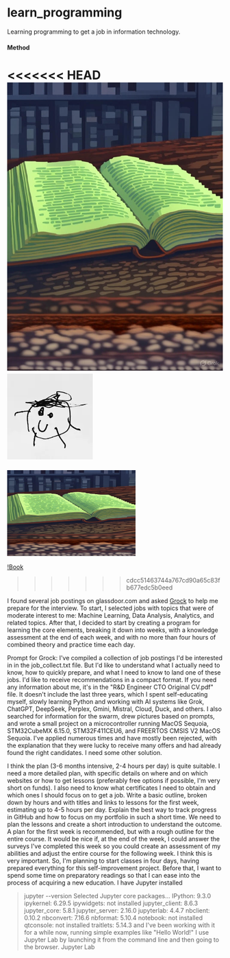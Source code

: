 # learn_programming

Learning programming to get a job in information technology.

#### Method

<<<<<<< HEAD
![](/image/book-open.jpg "The image abbout contest")
![This is an alt text.](/image/sample.webp "This is a sample image.")
=======
<img src="/image/book-open.jpg" alt="Начало повышения своих навыков в стиле самообразования" width="300" height="200">

[!Book](image/book-open.jpg)
>>>>>>> cdcc51463744a767cd90a65c83fb677edc5b0eed

I found several job postings on glassdoor.com and asked [Grock](https://grok.com/) to help me prepare for the interview. To start, I selected jobs with topics that were of moderate interest to me:
Machine Learning, Data Analysis, Analytics, and related topics.
After that, I decided to start by creating a program for learning the core elements, breaking it down into weeks, with a knowledge assessment at the end of each week, and with no more than four hours of combined theory and practice time each day.
  
Prompt for Grock:
I've compiled a collection of job postings I'd be interested in in the job_collect.txt file. But I'd like to understand what I actually need to know, how to quickly prepare, and what I need to know to land one of these jobs. I'd like to receive recommendations in a compact format. If you need any information about me, it's in the "R&D Engineer CTO Original CV.pdf" file. It doesn't include the last three years, which I spent self-educating myself, slowly learning Python and working with AI systems like Grok, ChatGPT, DeepSeek, Perplex, Gmini, Mistral, Cloud, Duck, and others. I also searched for information for the swarm, drew pictures based on prompts, and wrote a small project on a microcontroller running MacOS Sequoia, STM32CubeMX 6.15.0, STM32F411CEU6, and FREERTOS CMSIS V2 MacOS Sequoia. I've applied numerous times and have mostly been rejected, with the explanation that they were lucky to receive many offers and had already found the right candidates. I need some other solution.

I think the plan (3-6 months intensive, 2-4 hours per day) is quite suitable. I need a more detailed plan, with specific details on where and on which websites or how to get lessons (preferably free options if possible, I'm very short on funds). I also need to know what certificates I need to obtain and which ones I should focus on to get a job.
Write a basic outline, broken down by hours and with titles and links to lessons for the first week, estimating up to 4-5 hours per day.
Explain the best way to track progress in GitHub and how to focus on my portfolio in such a short time.
We need to plan the lessons and create a short introduction to understand the outcome. A plan for the first week is recommended, but with a rough outline for the entire course. It would be nice if, at the end of the week, I could answer the surveys I've completed this week so you could create an assessment of my abilities and adjust the entire course for the following week. I think this is very important. So, I'm planning to start classes in four days, having prepared everything for this self-improvement project.
Before that, I want to spend some time on preparatory readings so that I can ease into the process of acquiring a new education.
I have Jupyter installed
> jupyter --version
Selected Jupyter core packages...
IPython: 9.3.0
ipykernel: 6.29.5
ipywidgets: not installed
jupyter_client: 8.6.3
jupyter_core: 5.8.1
jupyter_server: 2.16.0
jupyterlab: 4.4.7
nbclient: 0.10.2
nbconvert: 7.16.6
nbformat: 5.10.4
notebook: not installed
qtconsole: not installed
traitlets: 5.14.3
and I've been working with it for a while now, running simple examples like "Hello World!" I use Jupyter Lab by launching it from the command line and then going to the browser.
> Jupyter Lab


